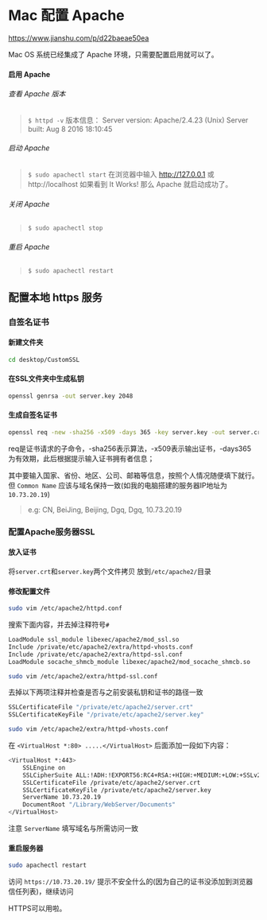 # Mac 配置 Apache

https://www.jianshu.com/p/d22baeae50ea



Mac OS 系统已经集成了 Apache 环境，只需要配置启用就可以了。

#### 启用 Apache
###### 查看 Apache 版本

> `$ httpd -v`
> 版本信息：
> Server version: Apache/2.4.23 (Unix)
> Server built:   Aug  8 2016 18:10:45

###### 启动 Apache 

> `$ sudo apachectl start`
> 在浏览器中输入 http://127.0.0.1 或 http://localhost 如果看到 It Works! 那么 Apache 就启动成功了。

###### 关闭 Apache

> `$ sudo apachectl stop`
###### 重启 Apache

> `$ sudo apachectl restart`



## 配置本地 https 服务

### 自签名证书

#### 新建文件夹

```sh
cd desktop/CustomSSL
```

#### 在SSL文件夹中生成私钥

```sh
openssl genrsa -out server.key 2048
```

#### 生成自签名证书

```sh
openssl req -new -sha256 -x509 -days 365 -key server.key -out server.crt
```

req是证书请求的子命令，-sha256表示算法，-x509表示输出证书，-days365 为有效期，此后根据提示输入证书拥有者信息；

其中要输入国家、省份、地区、公司、邮箱等信息，按照个人情况随便填下就行。
 但 `Common Name` 应该与域名保持一致(如我的电脑搭建的服务器IP地址为`10.73.20.19`)

> e.g: CN, BeiJing, Beijing, Dgq, Dgq, 10.73.20.19

### 配置Apache服务器SSL

#### 放入证书

将`server.crt`和`server.key`两个文件拷贝
放到`/etc/apache2/`目录

#### 修改配置文件

```sh
sudo vim /etc/apache2/httpd.conf
```

搜索下面内容，并去掉注释符号`#`

```sh
LoadModule ssl_module libexec/apache2/mod_ssl.so
Include /private/etc/apache2/extra/httpd-vhosts.conf
Include /private/etc/apache2/extra/httpd-ssl.conf
LoadModule socache_shmcb_module libexec/apache2/mod_socache_shmcb.so
```

```sh
sudo vim /etc/apache2/extra/httpd-ssl.conf
```

去掉以下两项注释并检查是否与之前安装私钥和证书的路径一致

```sh
SSLCertificateFile "/private/etc/apache2/server.crt"
SSLCertificateKeyFile "/private/etc/apache2/server.key"
```

```sh
sudo vim /etc/apache2/extra/httpd-vhosts.conf
```

在 `<VirtualHost *:80> .....</VirtualHost>` 后面添加一段如下内容：

```sh
<VirtualHost *:443>
    SSLEngine on
    SSLCipherSuite ALL:!ADH:!EXPORT56:RC4+RSA:+HIGH:+MEDIUM:+LOW:+SSLv2:+EXP:+eNULL
    SSLCertificateFile /private/etc/apache2/server.crt
    SSLCertificateKeyFile /private/etc/apache2/server.key
    ServerName 10.73.20.19 
    DocumentRoot "/Library/WebServer/Documents"
</VirtualHost>
```

注意 `ServerName` 填写域名与所需访问一致

#### 重启服务器

```sh
sudo apachectl restart
```

访问 `https://10.73.20.19/`
提示不安全什么的(因为自己的证书没添加到浏览器信任列表)，继续访问

HTTPS可以用啦。